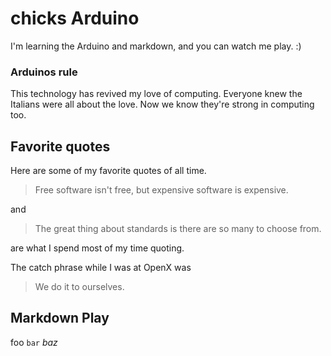 chicks Arduino
==============

I'm learning the Arduino and markdown, and you can watch me play.  :)

### Arduinos rule

This technology has revived my love of computing.  Everyone knew the Italians were all about the love.
Now we know they're strong in computing too. 

Favorite quotes
---------------

Here are some of my favorite quotes of all time.

> Free software isn't free, but expensive software is expensive.

and 

> The great thing about standards is there are so many to choose from.

are what I spend most of my time quoting.

The catch phrase while I was at OpenX was

> We do it to ourselves.

Markdown Play
-------------

foo `bar` *baz*
